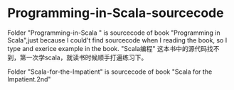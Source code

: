 Programming-in-Scala-sourcecode
===============================

Folder "Programming-in-Scala " is sourcecode of book "Programming in Scala",just because I could't find sourcecode when I reading the book, so I type and exerice example in the book.
"Scala编程" 这本书中的源代码找不到，第一次学scala，就读书时候顺手打遍练习下。

Folder "Scala-for-the-Impatient" is sourcecode of book "Scala for the Impatient.2nd"
